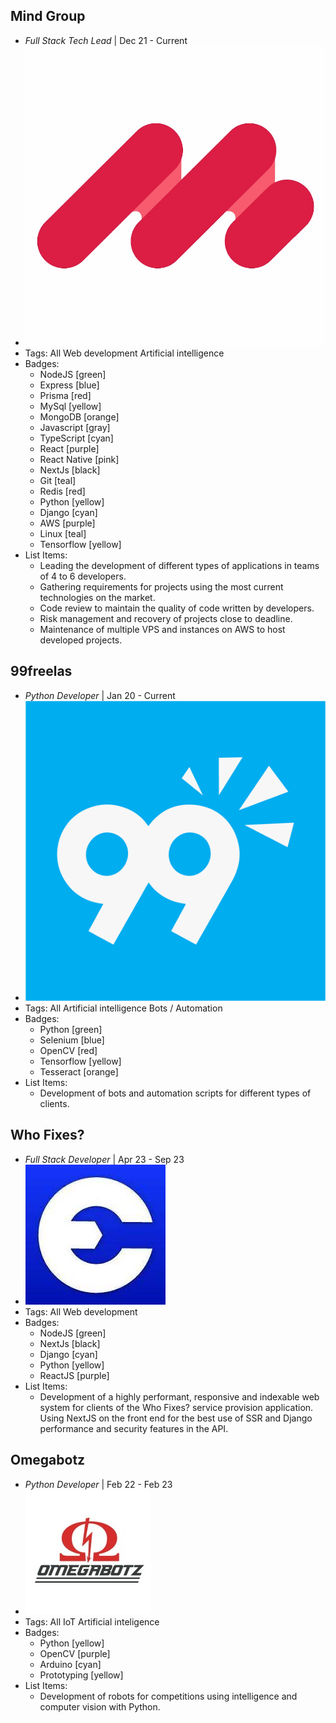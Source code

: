 ## Mind Group
- *Full Stack Tech Lead* | Dec 21 - Current
- ![logo512](../assets/mind_logo.jpg)
- Tags: All Web development Artificial intelligence
- Badges:
  - NodeJS [green]
  - Express [blue]
  - Prisma [red]
  - MySql [yellow]
  - MongoDB [orange]
  - Javascript [gray]
  - TypeScript [cyan]
  - React [purple]
  - React Native [pink]
  - NextJs [black]
  - Git [teal]
  - Redis [red]
  - Python [yellow]
  - Django [cyan]
  - AWS [purple]
  - Linux [teal]
  - Tensorflow [yellow]
- List Items:
  - Leading the development of different types of applications in teams of 4 to 6 developers.
  - Gathering requirements for projects using the most current technologies on the market.
  - Code review to maintain the quality of code written by developers.
  - Risk management and recovery of projects close to deadline.
  - Maintenance of multiple VPS and instances on AWS to host developed projects.

## 99freelas
- *Python Developer* | Jan 20 - Current
- ![logo512](../assets/99_logo.png)
- Tags: All Artificial intelligence Bots / Automation
- Badges:
  - Python [green]
  - Selenium [blue]
  - OpenCV [red]
  - Tensorflow [yellow]
  - Tesseract [orange]
- List Items:
  - Development of bots and automation scripts for different types of clients.

## Who Fixes?
- *Full Stack Developer* | Apr 23 - Sep 23
- ![logo512](../assets/fixes_logo.jpg)
- Tags: All Web development
- Badges:
  - NodeJS [green]
  - NextJs [black]
  - Django [cyan]
  - Python [yellow]
  - ReactJS [purple]
- List Items:
  - Development of a highly performant, responsive and indexable web system for clients of the Who Fixes? service provision application. Using NextJS on the front end for the best use of SSR and Django performance and security features in the API.

## Omegabotz
- *Python Developer* | Feb 22 - Feb 23
- ![logo512](../assets/omega_logo.jpg)
- Tags: All IoT Artificial inteligence
- Badges:
  - Python [yellow]
  - OpenCV [purple]
  - Arduino [cyan]
  - Prototyping [yellow]
- List Items:
  - Development of robots for competitions using intelligence and computer vision with Python.